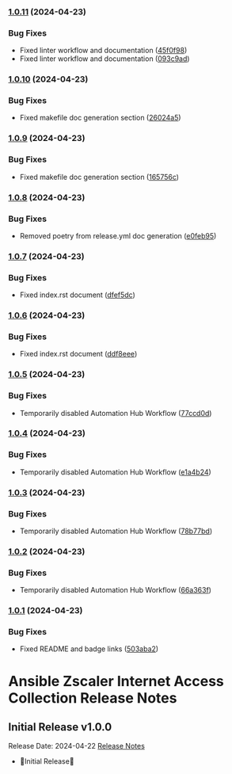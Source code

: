 ### [1.0.11](https://github.com/zscaler/ziacloud-ansible/compare/v1.0.10...v1.0.11) (2024-04-23)


### Bug Fixes

* Fixed linter workflow and documentation ([45f0f98](https://github.com/zscaler/ziacloud-ansible/commit/45f0f98fe6e6eebfb83dab7775c847d845ede585))
* Fixed linter workflow and documentation ([093c9ad](https://github.com/zscaler/ziacloud-ansible/commit/093c9add9409b85d17c971346b61f8cd507604ae))

### [1.0.10](https://github.com/zscaler/ziacloud-ansible/compare/v1.0.9...v1.0.10) (2024-04-23)


### Bug Fixes

* Fixed makefile doc generation section ([26024a5](https://github.com/zscaler/ziacloud-ansible/commit/26024a5073e9b2338b1f656d4ceef54f0f2e131a))

### [1.0.9](https://github.com/zscaler/ziacloud-ansible/compare/v1.0.8...v1.0.9) (2024-04-23)


### Bug Fixes

* Fixed makefile doc generation section ([165756c](https://github.com/zscaler/ziacloud-ansible/commit/165756cdab765b556c0a82e4fb01f0612b96bc41))

### [1.0.8](https://github.com/zscaler/ziacloud-ansible/compare/v1.0.7...v1.0.8) (2024-04-23)


### Bug Fixes

* Removed poetry from release.yml doc generation ([e0feb95](https://github.com/zscaler/ziacloud-ansible/commit/e0feb95affb02877cb2c8471dae9137f56d20ccf))

### [1.0.7](https://github.com/zscaler/ziacloud-ansible/compare/v1.0.6...v1.0.7) (2024-04-23)


### Bug Fixes

* Fixed index.rst document ([dfef5dc](https://github.com/zscaler/ziacloud-ansible/commit/dfef5dc53b63c3aa7f04bfa9809fdbcc3c06472d))

### [1.0.6](https://github.com/zscaler/ziacloud-ansible/compare/v1.0.5...v1.0.6) (2024-04-23)


### Bug Fixes

* Fixed index.rst document ([ddf8eee](https://github.com/zscaler/ziacloud-ansible/commit/ddf8eee851c2e24af6383d39e6535d8e714e51c1))

### [1.0.5](https://github.com/zscaler/ziacloud-ansible/compare/v1.0.4...v1.0.5) (2024-04-23)


### Bug Fixes

* Temporarily disabled Automation Hub Workflow ([77ccd0d](https://github.com/zscaler/ziacloud-ansible/commit/77ccd0d306de88422f0718bdfa88c888c41e3042))

### [1.0.4](https://github.com/zscaler/ziacloud-ansible/compare/v1.0.3...v1.0.4) (2024-04-23)


### Bug Fixes

* Temporarily disabled Automation Hub Workflow ([e1a4b24](https://github.com/zscaler/ziacloud-ansible/commit/e1a4b24bb0a0d669073ce79cda7d197ea73c69f7))

### [1.0.3](https://github.com/zscaler/ziacloud-ansible/compare/v1.0.2...v1.0.3) (2024-04-23)


### Bug Fixes

* Temporarily disabled Automation Hub Workflow ([78b77bd](https://github.com/zscaler/ziacloud-ansible/commit/78b77bdb1c576306d2c130784a6956e28d8224d6))

### [1.0.2](https://github.com/zscaler/ziacloud-ansible/compare/v1.0.1...v1.0.2) (2024-04-23)


### Bug Fixes

* Temporarily disabled Automation Hub Workflow ([66a363f](https://github.com/zscaler/ziacloud-ansible/commit/66a363fc3541ab8998f8bd2d0ab5acd2934f0665))

### [1.0.1](https://github.com/zscaler/ziacloud-ansible/compare/v1.0.0...v1.0.1) (2024-04-23)


### Bug Fixes

* Fixed README and badge links ([503aba2](https://github.com/zscaler/ziacloud-ansible/commit/503aba2270dee05e3515ee44276e9ce5d3ae2f3a))

# Ansible Zscaler Internet Access Collection Release Notes

## Initial Release v1.0.0

Release Date: 2024-04-22
[Release Notes](https://github.com/zscaler/ziacloud-ansible/releases/tag/1.0.0)

- 🎉Initial Release🎉
